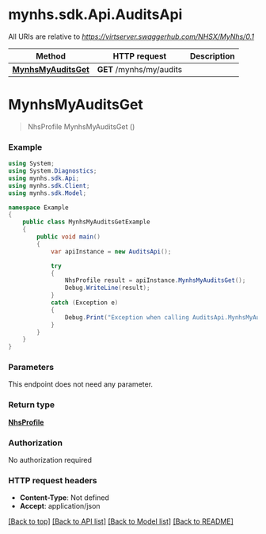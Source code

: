 # mynhs.sdk.Api.AuditsApi

All URIs are relative to *https://virtserver.swaggerhub.com/NHSX/MyNhs/0.1*

Method | HTTP request | Description
------------- | ------------- | -------------
[**MynhsMyAuditsGet**](AuditsApi.md#mynhsmyauditsget) | **GET** /mynhs/my/audits | 

<a name="mynhsmyauditsget"></a>
# **MynhsMyAuditsGet**
> NhsProfile MynhsMyAuditsGet ()



### Example
```csharp
using System;
using System.Diagnostics;
using mynhs.sdk.Api;
using mynhs.sdk.Client;
using mynhs.sdk.Model;

namespace Example
{
    public class MynhsMyAuditsGetExample
    {
        public void main()
        {
            var apiInstance = new AuditsApi();

            try
            {
                NhsProfile result = apiInstance.MynhsMyAuditsGet();
                Debug.WriteLine(result);
            }
            catch (Exception e)
            {
                Debug.Print("Exception when calling AuditsApi.MynhsMyAuditsGet: " + e.Message );
            }
        }
    }
}
```

### Parameters
This endpoint does not need any parameter.

### Return type

[**NhsProfile**](NhsProfile.md)

### Authorization

No authorization required

### HTTP request headers

 - **Content-Type**: Not defined
 - **Accept**: application/json

[[Back to top]](#) [[Back to API list]](../README.md#documentation-for-api-endpoints) [[Back to Model list]](../README.md#documentation-for-models) [[Back to README]](../README.md)
